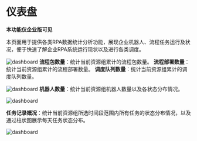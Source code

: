 # 仪表盘
**本功能仅企业版可见**

本页面用于提供各类RPA数据统计分析功能，展现企业机器人、流程任务运行及状况，便于快速了解企业RPA系统运行现状以及进行各类调度。

![dashboard](https://docimages.blob.core.chinacloudapi.cn/images/Console/Dashboard/V3Dashboard1.png)
**流程包数量**：统计当前资源组累计的流程包数量。
**流程部署数量**：统计当前资源组累计的流程部署数量。
**调度队列数量**：统计当前资源组累计的调度队列数量。





![dashboard](https://docimages.blob.core.chinacloudapi.cn/images/Console/dashboard-2.png)
**机器人数量**：统计当前资源组机器人数量以及各状态分布情况。

![dashboard](https://docimages.blob.core.chinacloudapi.cn/images/Console/Dashboard/V3Dashboard2.png)

**任务记录概况**：统计当前资源组所选时间段范围内所有任务的状态分布情况，以及通过柱状图展示每天任务状态分布。

![dashboard](https://docimages.blob.core.chinacloudapi.cn/images/Console/Dashboard/V3Dashboard3.png)



